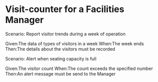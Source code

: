 # Visit-counter for a Facilities Manager

Scenario: Report visitor trends during a week of operation

  Given:The data of types of visitors in a week
  When:The week ends
  Then:The details about the visitors must be recorded

Scenario: Alert when seating capacity is full

  Given:The visitor count
  When:The count exceeds the specified number
  Then:An alert message must be send to the Manager
